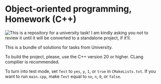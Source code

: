 # Object-oriented programming, Homework (C++)

![This is a repository for a university task! I am kindly asking you not to review it until it will be converted to a standalone project, if it’ll.](https://github.com/anafro/anafro/blob/main/Banners/Github.Warning.University.png?raw=true "Warning banner")

This is a bundle of solutions for tasks from University.

To build the project, please, use the C++ version 20 or higher. CLang compilier is recommended.

To turn into test mode, set `Test` to `yes`, `y`, `1`, or `true` in `CMakeLists.txt`. If you want to run `main.cpp`, make `Test` equal to `no`, `n`, `0`, or `false`.

